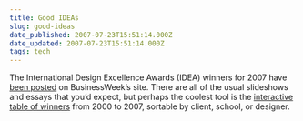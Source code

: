 ```yaml
---
title: Good IDEAs
slug: good-ideas
date_published: 2007-07-23T15:51:14.000Z
date_updated: 2007-07-23T15:51:14.000Z
tags: tech
---
```


The International Design Excellence Awards (IDEA) winners for 2007 have [been posted](http://www.businessweek.com/magazine/content/07_31/b4044401.htm) on BusinessWeek’s site. There are all of the usual slideshows and essays that you’d expect, but perhaps the coolest tool is the [interactive table of winners](http://www.businessweek.com/magazine/content/07_31/b4044401.htm) from 2000 to 2007, sortable by client, school, or designer.
